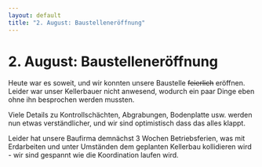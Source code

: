```yaml
---
layout: default
title: "2. August: Baustelleneröffnung"
---
```


# 2. August: Baustelleneröffnung

Heute war es soweit, und wir konnten unsere Baustelle ~~feierlich~~ eröffnen. Leider war unser Kellerbauer nicht anwesend, wodurch ein paar Dinge eben ohne ihn besprochen werden mussten.

Viele Details zu Kontrollschächten, Abgrabungen, Bodenplatte usw. werden nun etwas verständlicher, und wir sind optimistisch dass das alles klappt.

Leider hat unsere Baufirma demnächst 3 Wochen Betriebsferien, was mit Erdarbeiten und unter Umständen dem geplanten Kellerbau kollidieren wird - wir sind gespannt wie die Koordination laufen wird.

